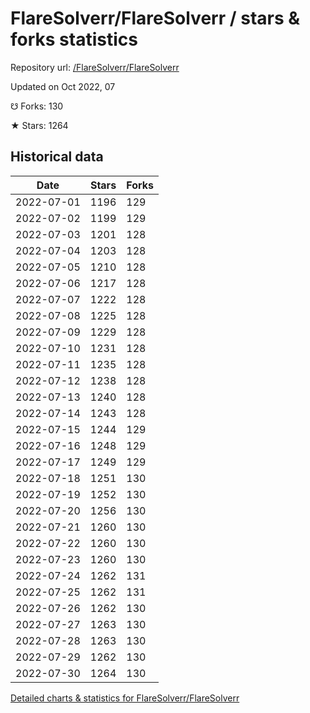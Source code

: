 # FlareSolverr/FlareSolverr / stars & forks statistics

Repository url: [/FlareSolverr/FlareSolverr](https://github.com/FlareSolverr/FlareSolverr)

Updated on Oct 2022, 07

☋ Forks: 130

★ Stars: 1264

## Historical data
| Date | Stars | Forks |
|------|-------|-------|
| 2022-07-01 | 1196 | 129 | 
| 2022-07-02 | 1199 | 129 | 
| 2022-07-03 | 1201 | 128 | 
| 2022-07-04 | 1203 | 128 | 
| 2022-07-05 | 1210 | 128 | 
| 2022-07-06 | 1217 | 128 | 
| 2022-07-07 | 1222 | 128 | 
| 2022-07-08 | 1225 | 128 | 
| 2022-07-09 | 1229 | 128 | 
| 2022-07-10 | 1231 | 128 | 
| 2022-07-11 | 1235 | 128 | 
| 2022-07-12 | 1238 | 128 | 
| 2022-07-13 | 1240 | 128 | 
| 2022-07-14 | 1243 | 128 | 
| 2022-07-15 | 1244 | 129 | 
| 2022-07-16 | 1248 | 129 | 
| 2022-07-17 | 1249 | 129 | 
| 2022-07-18 | 1251 | 130 | 
| 2022-07-19 | 1252 | 130 | 
| 2022-07-20 | 1256 | 130 | 
| 2022-07-21 | 1260 | 130 | 
| 2022-07-22 | 1260 | 130 | 
| 2022-07-23 | 1260 | 130 | 
| 2022-07-24 | 1262 | 131 | 
| 2022-07-25 | 1262 | 131 | 
| 2022-07-26 | 1262 | 130 | 
| 2022-07-27 | 1263 | 130 | 
| 2022-07-28 | 1263 | 130 | 
| 2022-07-29 | 1262 | 130 | 
| 2022-07-30 | 1264 | 130 | 


[Detailed charts & statistics for FlareSolverr/FlareSolverr](https://reviewgithub.com/rep/FlareSolverr/FlareSolverr)
